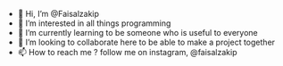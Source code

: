 - 👋 Hi, I’m @Faisalzakip
- 👀 I’m interested in all things programming
- 🌱 I’m currently learning to be someone who is useful to everyone
- 💞️ I’m looking to collaborate here to be able to make a project together
- 📫 How to reach me ? follow me on instagram, @faisalzakip

<!---
Faisalzakip/Faisalzakip is a ✨ special ✨ repository because its `README.md` (this file) appears on your GitHub profile.
You can click the Preview link to take a look at your changes.
--->
